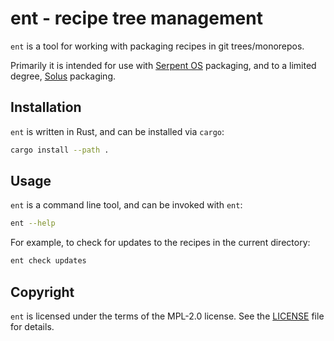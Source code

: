 # ent - recipe tree management

`ent` is a tool for working with packaging recipes in git trees/monorepos.

Primarily it is intended for use with [Serpent OS](https://serpentos.com) packaging, and to
a limited degree, [Solus](https://getsol.us) packaging.

## Installation

`ent` is written in Rust, and can be installed via `cargo`:

```sh
cargo install --path .
```

## Usage

`ent` is a command line tool, and can be invoked with `ent`:

```sh
ent --help
```

For example, to check for updates to the recipes in the current directory:

```sh
ent check updates
```

## Copyright

`ent` is licensed under the terms of the MPL-2.0 license. See the [LICENSE](LICENSE) file for details.
